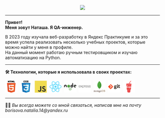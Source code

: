 
<div id="header" align="center">
  <img src="https://media.giphy.com/media/v1.Y2lkPTc5MGI3NjExcjluMnV0eWl3NjdxbmRrYmt3MnRwcWpkdHp5OGo4cWdhenFicWY2NyZlcD12MV9pbnRlcm5hbF9naWZfYnlfaWQmY3Q9Zw/MeJgB3yMMwIaHmKD4z/giphy.gif" width="200"/>
</div>

____

**Привет!<br> Меня зовут Наташа. Я QA-инженер.**

В 2023 году изучала веб-разработку в Яндекс Практикуме и за это время успела реализовать несколько учебных проектов, которые можно найти у меня в профиле.<br>
На данный момент работаю ручным тестировщиком и изучаю автоматизацию на Python.

____

**🛠 Технологии, которые я использовала в своих проектах:**

<div>
  <img src="https://github.com/devicons/devicon/blob/master/icons/html5/html5-original-wordmark.svg" title="HTML" alt="HTML" width="40" height="40"/>&nbsp;
  <img src="https://github.com/devicons/devicon/blob/master/icons/css3/css3-original-wordmark.svg" title="CSS" alt="CSS" width="40" height="40"/>&nbsp;
  <img src="https://github.com/devicons/devicon/blob/master/icons/javascript/javascript-original.svg" title="JavaScript" alt="JavaScript" width="40" height="40"/>&nbsp;
  <img src="https://github.com/devicons/devicon/blob/master/icons/react/react-original.svg" title="React" alt="React" width="40" height="40"/>&nbsp;
  <img src="https://github.com/devicons/devicon/blob/master/icons/nodejs/nodejs-original-wordmark.svg" title="Node.js" alt="Node.js" width="40" height="40"/>&nbsp;
  <img src="https://github.com/devicons/devicon/blob/master/icons/express/express-original-wordmark.svg" title="Express" alt="Express" width="40" height="40"/>&nbsp;
  <img src="https://github.com/devicons/devicon/blob/master/icons/mongodb/mongodb-original-wordmark.svg" title="MongoDB" alt="MongoDB" width="40" height="40"/>&nbsp;
  <img src="https://github.com/devicons/devicon/blob/master/icons/git/git-original-wordmark.svg" title="Git" alt="Git" width="40" height="40"/>&nbsp;
  <img src="https://github.com/devicons/devicon/blob/master/icons/gulp/gulp-plain.svg" title="Gulp" alt="Gulp" width="40" height="40"/>&nbsp;
</div>

____


🧑‍💻 _Вы всегда можете со мной связаться, написав мне на почту borisova.natalia.14@yandex.ru_
